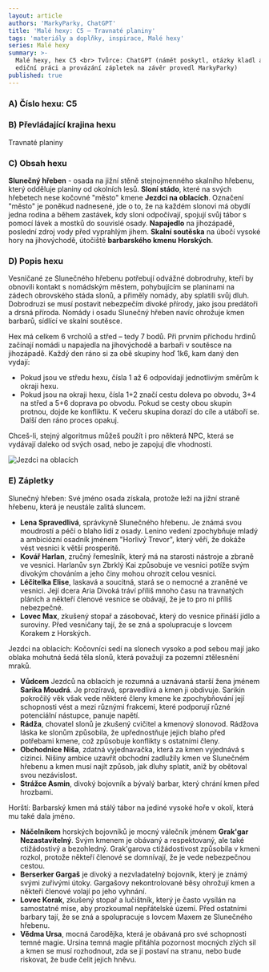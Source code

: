 ```yaml
---
layout: article
authors: 'MarkyParky, ChatGPT'
title: 'Malé hexy: C5 – Travnaté planiny'
tags: 'materiály a doplňky, inspirace, Malé hexy'
series: Malé hexy
summary: >-
  Malé hexy, hex C5 <br> Tvůrce: ChatGPT (námět poskytl, otázky kladl a drobnou
  ediční práci a provázání zápletek na závěr provedl MarkyParky)
published: true
---
```

### A) Číslo hexu: C5

### B) Převládající krajina hexu

Travnaté planiny

### C) Obsah hexu

**Slunečný hřeben** - osada na jižní stěně stejnojmenného skalního hřebenu, který odděluje planiny od okolních lesů.
**Sloní stádo**, které na svých hřebetech nese kočovné "město" kmene **Jezdci na oblacích**. Označení "město" je poněkud nadnesené, jde o to, že na každém slonovi má obydlí jedna rodina a během zastávek, kdy sloni odpočívají, spojují svůj tábor s pomocí lávek a mostků do souvislé osady.
**Napajedlo** na jihozápadě, poslední zdroj vody před vyprahlým jihem.
**Skalní soutěska** na úbočí vysoké hory na jihovýchodě, útočiště **barbarského kmenu Horských**.
  
### D) Popis hexu

Vesničané ze Slunečného hřebenu potřebují odvážné dobrodruhy, kteří by obnovili kontakt s nomádským městem, pohybujícím se planinami na zádech obrovského stáda slonů, a přiměly nomády, aby splatili svůj dluh. Dobrodruzi se musí postavit nebezpečím divoké přírody, jako jsou predátoři a drsná příroda. Nomády i osadu Slunečný hřeben navíc ohrožuje kmen barbarů, sídlící ve skalní soutěsce.

Hex má celkem 6 vrcholů a střed – tedy 7 bodů. Při prvním příchodu hrdinů začínají nomádi u napajedla na jihovýchodě a barbaři v soutěsce na jihozápadě. Každý den ráno si za obě skupiny hoď 1k6, kam daný den vydají:
- Pokud jsou ve středu hexu, čísla 1 až 6 odpovídají jednotlivým směrům k okraji hexu.
- Pokud jsou na okraji hexu, čísla 1+2 značí cestu doleva po obvodu, 3+4 na střed a 5+6 doprava po obvodu.
Pokud se cesty obou skupin protnou, dojde ke konfliktu. K večeru skupina dorazí do cíle a utáboří se. Další den ráno proces opakuj.

Chceš-li, stejný algoritmus můžeš použít i pro některá NPC, která se vydávají daleko od svých osad, nebo je zapojuj dle vhodnosti.

![Jezdci na oblacích]({{site.baseurl}}/89/jezdci-na-oblacich.jpg)

  
### E) Zápletky

Slunečný hřeben: Své jméno osada získala, protože leží na jižní straně hřebenu, která je neustále zalitá sluncem.
- **Lena Spravedlivá**, správkyně Slunečného hřebenu. Je známá svou moudrostí a péčí o blaho lidí z osady. Lenino vedení zpochybňuje mladý a ambiciózní osadník jménem "Horlivý Trevor", který věří, že dokáže vést vesnici k větší prosperitě.
- **Kovář Harlan**, zručný řemeslník, který má na starosti nástroje a zbraně ve vesnici. Harlanův syn Zbrklý Kai způsobuje ve vesnici potíže svým divokým chováním a jeho činy mohou ohrozit celou vesnici.
- **Léčitelka Elise**, laskavá a soucitná, stará se o nemocné a zraněné ve vesnici. Její dcera Aria Divoká tráví příliš mnoho času na travnatých pláních a někteří členové vesnice se obávají, že je to pro ni příliš nebezpečné.
- **Lovec Max**, zkušený stopař a zásobovač, který do vesnice přináší jídlo a suroviny. Před vesničany tají, že se zná a spolupracuje s lovcem Korakem z Horských.

Jezdci na oblacích: Kočovníci sedí na slonech vysoko a pod sebou mají jako oblaka mohutná šedá těla slonů, která považují za pozemní ztělesnění mraků.
- **Vůdcem** Jezdců na oblacích je rozumná a uznávaná starší žena jménem **Sarika Moudrá**. Je prozíravá, spravedlivá a kmen ji obdivuje. Sarikin pokročilý věk však vede některé členy kmene ke zpochybňování její schopnosti vést a mezi různými frakcemi, které podporují různé potenciální nástupce, panuje napětí.
- **Rádža**, chovatel slonů je zkušený cvičitel a kmenový slonovod. Rádžova láska ke slonům způsobila, že upřednostňuje jejich blaho před potřebami kmene, což způsobuje konflikty s ostatními členy.
- **Obchodnice Niša**, zdatná vyjednavačka, která za kmen vyjednává s cizinci. Nišiny ambice uzavřít obchodní zadlužily kmen ve Slunečném hřebenu a kmen musí najít způsob, jak dluhy splatit, aniž by obětoval svou nezávislost.
- **Strážce Asmin**, divoký bojovník a bývalý barbar, který chrání kmen před hrozbami.

Horští: Barbarský kmen má stálý tábor na jediné vysoké hoře v okolí, která mu také dala jméno.
- **Náčelníkem** horských bojovníků je mocný válečník jménem **Grak'gar Nezastavitelný**. Svým kmenem je obávaný a respektovaný, ale také ctižádostivý a bezohledný. Grak'garova ctižádostivost způsobila v kmeni rozkol, protože někteří členové se domnívají, že je vede nebezpečnou cestou.
- **Berserker Gargaš** je divoký a nezvladatelný bojovník, který je známý svými zuřivými útoky. Gargašovy nekontrolované běsy ohrožují kmen a někteří členové volají po jeho vyhnání.
- **Lovec Korak**, zkušený stopař a lučištník, který je často vysílán na samostatné mise, aby prozkoumal nepřátelské území. Před ostatními barbary tají, že se zná a spolupracuje s lovcem Maxem ze Slunečného hřebenu.
- **Vědma Ursa**, mocná čarodějka, která je obávaná pro své schopnosti temné magie. Ursina temná magie přitáhla pozornost mocných zlých sil a kmen se musí rozhodnout, zda se jí postaví na stranu, nebo bude riskovat, že bude čelit jejich hněvu.
